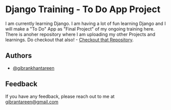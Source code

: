 # Django Training - To Do App Project


I am currently learning Django. I am having a lot of fun learning Django and I will make a "To Do" App as "Final Project" of my ongoing training here.
There is anoher repository where I am uploading my other Projects and learnings. Do checkout that also! - [Checkout that Repository](https://github.com/gibrankhantareen/django-certification-course-projects). 
## Authors

- [@gibrankhantareen](https://www.github.com/gibrankhantareen)


## Feedback

If you have any feedback, please reach out to me at gibrantareen@gmail.com
